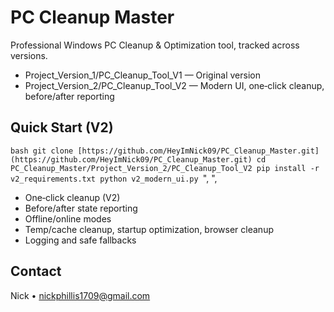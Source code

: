 ﻿# PC Cleanup Master

Professional Windows PC Cleanup & Optimization tool, tracked across versions.

- Project_Version_1/PC_Cleanup_Tool_V1 — Original version
- Project_Version_2/PC_Cleanup_Tool_V2 — Modern UI, one‑click cleanup, before/after reporting

## Quick Start (V2)
`bash
git clone [https://github.com/HeyImNick09/PC_Cleanup_Master.git](https://github.com/HeyImNick09/PC_Cleanup_Master.git)
cd PC_Cleanup_Master/Project_Version_2/PC_Cleanup_Tool_V2
pip install -r v2_requirements.txt
python v2_modern_ui.py
`",
",

- One‑click cleanup (V2)
- Before/after state reporting
- Offline/online modes
- Temp/cache cleanup, startup optimization, browser cleanup
- Logging and safe fallbacks

## Contact
Nick • nickphillis1709@gmail.com
